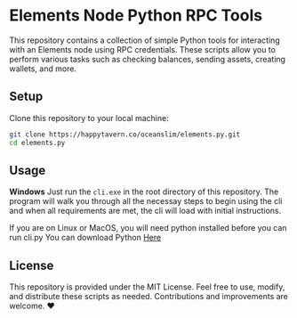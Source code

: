 # Elements Node Python RPC Tools

This repository contains a collection of simple Python tools for interacting with an Elements node using RPC credentials. These scripts allow you to perform various tasks such as checking balances, sending assets, creating wallets, and more.


## Setup

Clone this repository to your local machine:

```bash
git clone https://happytavern.co/oceanslim/elements.py.git
cd elements.py
```

## Usage

**Windows**
Just run the `cli.exe` in the root directory of this repository. The program will walk you through all the necessay steps to begin using the cli and when all requirements are met, the cli will load with initial instructions. 

If you are on Linux or MacOS, you will need python installed before you can run cli.py
You can download Python [Here](https://www.python.org/downloads/)

## License

This repository is provided under the MIT License. Feel free to use, modify, and distribute these scripts as needed. Contributions and improvements are welcome. ❤️
